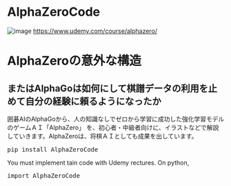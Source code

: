 # AlphaZeroCode

![image](https://github.com/Michi-123/AlphaZeroCode/assets/26673104/3b773129-74d2-4e11-bcab-d39f17c10980)
https://www.udemy.com/course/alphazero/<br>
<h1>AlphaZeroの意外な構造</h1>
<h2>またはAlphaGoは如何にして棋譜データの利用を止めて自分の経験に頼るようになったか</h2>
囲碁AIのAlphaGoから、人の知識なしでゼロから学習に成功した強化学習モデル のゲームＡＩ「AlphaZero」 を、初心者・中級者向けに、イラストなどで解説していきます。AlphaZeroは、将棋ＡＩとしても成果を出しています。<br>

<pre>
pip install AlphaZeroCode
</pre>
You must implement tain code with Udemy rectures.
On python,
<pre>
import AlphaZeroCode
</pre>
